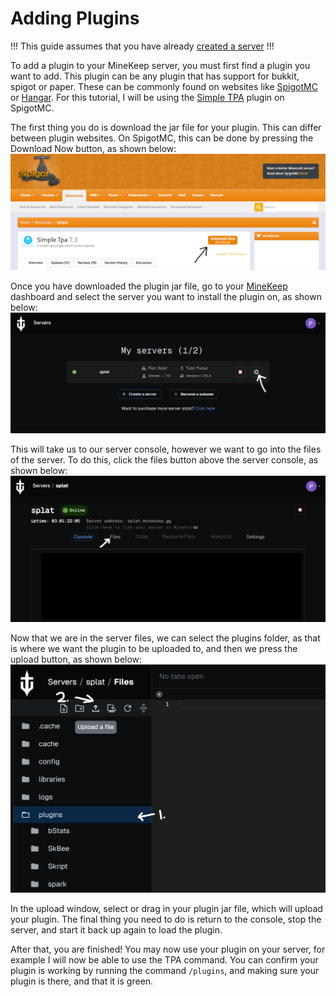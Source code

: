 # Adding Plugins

!!!
This guide assumes that you have already [created a server](../account/server-creation.md)
!!!

To add a plugin to your MineKeep server, you must first find a plugin you want to add. This plugin can be any plugin that has support for bukkit, spigot or paper. These can be commonly found on websites like [SpigotMC](https://www.spigotmc.org/resources/categories/spigot.4/) or [Hangar](https://hangar.papermc.io/). For this tutorial, I will be using the [Simple TPA](https://www.spigotmc.org/resources/simple-tpa.64270/) plugin on SpigotMC.

The first thing you do is download the jar file for your plugin. This can differ between plugin websites. On SpigotMC, this can be done by pressing the Download Now button, as shown below:
![](/static/server-guides/adding-plugins/spigotdownload.png)

Once you have downloaded the plugin jar file, go to your [MineKeep](https://minekeep.net/servers) dashboard and select the server you want to install the plugin on, as shown below:
![](/static/server-guides/adding-plugins/minekeepservers.png)

This will take us to our server console, however we want to go into the files of the server. To do this, click the files button above the server console, as shown below:
![](/static/server-guides/adding-plugins/minekeepfiles.png)

Now that we are in the server files, we can select the plugins folder, as that is where we want the plugin to be uploaded to, and then we press the upload button, as shown below:
![](/static/server-guides/adding-plugins/uploadplugin.png)

In the upload window, select or drag in your plugin jar file, which will upload your plugin. The final thing you need to do is return to the console, stop the server, and start it back up again to load the plugin.

After that, you are finished! You may now use your plugin on your server, for example I will now be able to use the TPA command. You can confirm your plugin is working by running the command `/plugins`, and making sure your plugin is there, and that it is green.